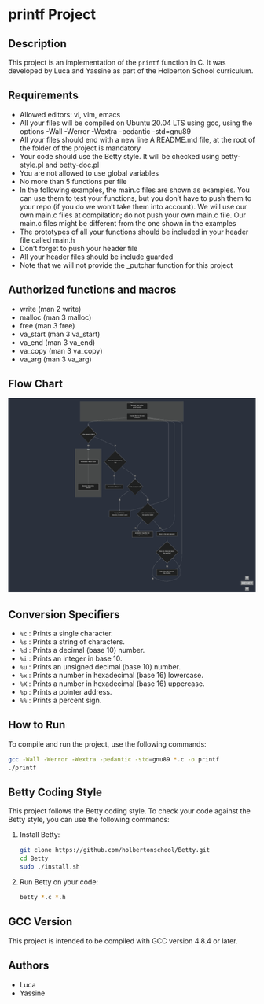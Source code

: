 # printf Project

## Description
This project is an implementation of the `printf` function in C. It was developed by Luca and Yassine as part of the Holberton School curriculum.

## Requirements

- Allowed editors: vi, vim, emacs
 - All your files will be compiled on Ubuntu 20.04 LTS using gcc, using the options -Wall -Werror -Wextra -pedantic -std=gnu89
- All your files should end with a new line
A README.md file, at the root of the folder of the project is mandatory
- Your code should use the Betty style. It will be checked using betty-style.pl and betty-doc.pl
- You are not allowed to use global variables
- No more than 5 functions per file
- In the following examples, the main.c files are shown as examples. You can use them to test your functions, but you don’t have to push them to your repo (if you do we won’t take them into account). We will use our own main.c files at compilation; do not push your own main.c file. Our main.c files might be different from the one shown in the examples
- The prototypes of all your functions should be included in your header file called main.h
- Don’t forget to push your header file
- All your header files should be include guarded
- Note that we will not provide the _putchar function for this project

## Authorized functions and macros
- write (man 2 write)
- malloc (man 3 malloc)
- free (man 3 free)
- va_start (man 3 va_start)
- va_end (man 3 va_end)
- va_copy (man 3 va_copy)
- va_arg (man 3 va_arg)

## Flow Chart

![printf project](./image/img1.png)

## Conversion Specifiers

- `%c` : Prints a single character.
- `%s` : Prints a string of characters.
- `%d` : Prints a decimal (base 10) number.
- `%i` : Prints an integer in base 10.
- `%u` : Prints an unsigned decimal (base 10) number.
- `%x` : Prints a number in hexadecimal (base 16) lowercase.
- `%X` : Prints a number in hexadecimal (base 16) uppercase.
- `%p` : Prints a pointer address.
- `%%` : Prints a percent sign.

## How to Run
To compile and run the project, use the following commands:

```sh
gcc -Wall -Werror -Wextra -pedantic -std=gnu89 *.c -o printf
./printf
```

## Betty Coding Style
This project follows the Betty coding style. To check your code against the Betty style, you can use the following commands:

1. Install Betty:
    ```sh
    git clone https://github.com/holbertonschool/Betty.git
    cd Betty
    sudo ./install.sh
    ```

2. Run Betty on your code:
    ```sh
    betty *.c *.h
    ```

## GCC Version
This project is intended to be compiled with GCC version 4.8.4 or later.

## Authors
- Luca
- Yassine
